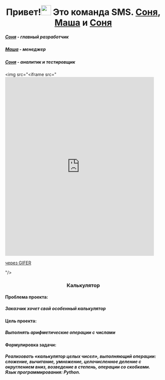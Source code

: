 <h1 align="center">Привет!<img src="https://github.com/blackcater/blackcater/raw/main/images/Hi.gif" height="32"/>
  Это команда SMS. <a href="https://github.com/Sony20181" target="_blank">Соня</a>, <a href="https://github.com/MariaArk" target="_blank">Маша</a> и <a href="https://github.com/SofaResh" target="_blank">Соня</a>
</h1>
<h5><a href="https://github.com/Sony20181" target="_blank">Соня</a> - главный разработчик</h5>
<h5><a href="https://github.com/MariaArk" target="_blank">Маша</a> - менеджер </h5>
<h5><a href="https://github.com/Sony20181" target="_blank">Соня</a> - аналитик и тестировщик</h5>

<img src="<iframe src="<iframe src="https://gifer.com/embed/Z2kv" width=480 height=576.000 frameBorder="0" allowFullScreen></iframe><p><a href="https://gifer.com">через GIFER</a></p>"/>

<h3 align="center">Калькулятор</h3>
<h4 align="left">Проблема проекта:</h4>
<h5 align="left">Заказчик хочет свой <i>особенный</i> калькулятор</h5>
<h4 align="left">Цель проекта:</h4>
<h5 align="left">Выполнять арифметические операции с числами</h5>
<h4 align="left">Формулировка задачи:</h4>
<h5 align="left">Реализовать «калькулятор целых чисел», выполняющий операции: сложение, вычитание, умножение, целочисленное деление с округлением вниз, возведение в степень, операции со скобками.
Язык программирования: Python.</h5>
